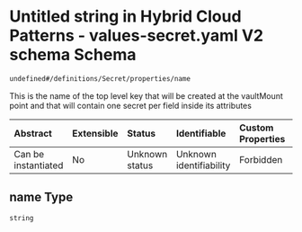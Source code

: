 # Untitled string in Hybrid Cloud Patterns - values-secret.yaml V2 schema Schema

```txt
undefined#/definitions/Secret/properties/name
```

This is the name of the top level key that will be created at the vaultMount point and that will contain one secret per field inside its attributes

| Abstract            | Extensible | Status         | Identifiable            | Custom Properties | Additional Properties | Access Restrictions | Defined In                                                                              |
| :------------------ | :--------- | :------------- | :---------------------- | :---------------- | :-------------------- | :------------------ | :-------------------------------------------------------------------------------------- |
| Can be instantiated | No         | Unknown status | Unknown identifiability | Forbidden         | Allowed               | none                | [values-secrets.v2.schema.json\*](values-secrets.v2.schema.json "open original schema") |

## name Type

`string`
